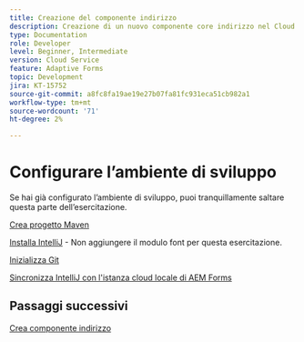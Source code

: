 ```yaml
---
title: Creazione del componente indirizzo
description: Creazione di un nuovo componente core indirizzo nel Cloud Service AEM Forms
type: Documentation
role: Developer
level: Beginner, Intermediate
version: Cloud Service
feature: Adaptive Forms
topic: Development
jira: KT-15752
source-git-commit: a8fc8fa19ae19e27b07fa81fc931eca51cb982a1
workflow-type: tm+mt
source-wordcount: '71'
ht-degree: 2%

---
```



# Configurare l’ambiente di sviluppo

Se hai già configurato l’ambiente di sviluppo, puoi tranquillamente saltare questa parte dell’esercitazione.

[Crea progetto Maven](https://experienceleague.adobe.com/en/docs/experience-manager-learn/cloud-service/forms/developing-for-cloud-service/getting-started)

[Installa IntelliJ](https://experienceleague.adobe.com/en/docs/experience-manager-learn/cloud-service/forms/developing-for-cloud-service/intellij-set-up) - Non aggiungere il modulo font per questa esercitazione.

[Inizializza Git](https://experienceleague.adobe.com/en/docs/experience-manager-learn/cloud-service/forms/developing-for-cloud-service/setup-git)

[Sincronizza IntelliJ con l&#39;istanza cloud locale di AEM Forms](https://experienceleague.adobe.com/en/docs/experience-manager-learn/cloud-service/forms/developing-for-cloud-service/intellij-and-aem-sync)

## Passaggi successivi

[Crea componente indirizzo](./creating-address-component.md)

